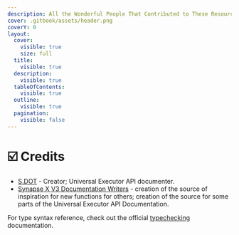 ```yaml
---
description: All the Wonderful People That Contributed to These Resources
cover: .gitbook/assets/header.png
coverY: 0
layout:
  cover:
    visible: true
    size: full
  title:
    visible: true
  description:
    visible: true
  tableOfContents:
    visible: true
  outline:
    visible: true
  pagination:
    visible: false
---
```


# ☑️ Credits

* [S.DOT](https://discord.com/users/943986156821966879) - Creator; Universal Executor API documenter.
* [Synapse X V3 Documentation Writers](https://web.archive.org/web/20231030192815/https://synllc.github.io/synapse-x-documentation/) - creation of the source of inspiration for new functions for others; creation of the source for some parts of the Universal Executor API Documentation.

For type syntax reference, check out the official [typechecking](https://luau.org/typecheck) documentation.
